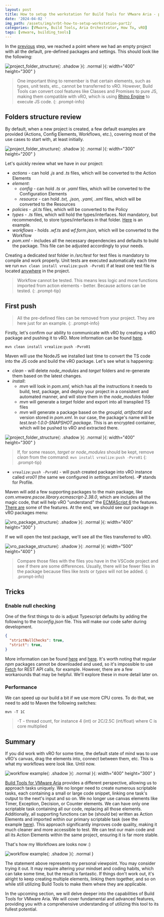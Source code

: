 ```yaml
---
layout: post
title: How to setup the workstation for Build Tools for VMware Aria - part 2
date: '2024-04-02 '
img_path: /assets/img/vrbt-how-to-setup-workstation-part2/
categories: [VMware, Build Tools, Aria Orchestrator, How To, vRO]
tags: [vmware, building_tools]
---
```


In the [previous](https://www.clouddepth.com/posts/vrbt-how-to-setup-workstation/) step, we reached a point where we had an empty project with all the default, pre-defined packages and settings. This should look like the following:

![project_folder_structure](815ea80c-dd9a-4bf3-a13c-919bd3f19c56.png){: .shadow }{: .normal }{: width="400" height="300" }

> One important thing to remember is that certain elements, such as types, unit tests, etc., cannot be transferred to vRO. However, Build Tools can convert cool features like Classes and Promises to pure JS, making them compatible with vRO, which is using [Rhino Engine](https://cloudblogger.co.in/2022/12/02/inside-vros-javascript-engine-rhino-1-7r4-cb10102/) to execute JS code.
{: .prompt-info}

## Folders structure review

By default, when a new project is created, a few default examples are provided (Actions, Config Elements, Workflows, etc.), covering most of the use cases to start with, at least initially.

![project_folder_structure](37f732aa-a025-402b-945f-8b0482f67534.png){: .shadow }{: .normal }{: width="300" height="200" }

Let's quickly review what we have in our project:

* _actions_ - can hold _.js_ and _.ts_ files, which will be converted to the Action Elements
* _element_:
  * _config_ - can hold _.ts_ or _.yaml_ files, which will be converted to the Configuration Elements
  * _resource_ - can hold _.txt, .json, .yaml, .xml_ files, which will be converted to the Resources
* _policies_ - _.pl.ts_ files, which will be converted to the Policy
* _types_ - _.ts_ files, which will hold the types/interfaces. Not mandatory, but recommended, to store types/interfaces in that folder. [Here](https://github.com/unbreakabl3/vmware_aria_orchestrator_examples/blob/main/general_examples/src/types/types.d.ts) is an example.
* _workflows_ - holds _.wf.ts_ and _wf.form.json_, which will be converted to the Workflow
* _pom.xml -_ includes all the necessary dependencies and defaults to build the package. This file can be adjusted accordingly to your needs.

Creating a dedicated _test_ folder in _/src/test_ for test files is mandatory to compile and work properly. Unit tests are executed automatically each time we run `mvn clean install vrealize:push -Pvro01` if at least one test file is located <u>anywhere</u> in the project.

> Workflow cannot be tested. This means less logic and more functions imported from action elements - better. Because actions can be tested.
{: .prompt-tip}

## First push

> All the pre-defined files can be removed from your project. They are here just for an example.
{: .prompt-info}

Firstly, let's confirm our ability to communicate with vRO by creating a vRO package and pushing it to vRO. More information can be found [here](https://github.com/vmware/build-tools-for-vmware-aria/tree/main/docs/archive/doc/markdown).

```shell
mvn clean install vrealize:push -Pvro01
```

Maven will use the NodeJS we installed last time to convert the TS code into the JS code and build the vRO package.
Let's see what is happening:

* _clean_ - will delete _node_modules_ and _target_ folders and re-generate them based on the latest changes.
* _install_:
  * _mvn_ will look in _pom.xml_, which has all the instructions it needs to build, test, package, and deploy your project in a consistent and automated manner, and will store them in the _node_modules_ folder
  * _mvn_ will generate a _target_ folder and export into all transpiled TS files
  * _mvn_ will generate a package based on the _groupId_, _artifactId_ and version stored in _pom.xml_. In our case, the package's name will be _test.test-1.0.0-SNAPSHOT.package_. This is an encrypted container, which will be pushed to vRO and extracted there.
  
 ![project_folder_structure](26a5fc2f-93f9-4780-8c5c-e63eebc77a24.png){: .shadow }{: .normal }{: width="400" height="300" }
> If, for some reason, _target_ or _node_modules_ should be kept, remove _clean_ from the command: `mvn install vrealize:push -Pvro01`
{: .prompt-tip}

* _`vrealize:push -Pvro01`_ - will push created package into vRO instance called _vro01_ (the same we configured in _settings.xml_ before). **-P** stands for Profile.

Maven will add a few supporting packages to the main package, like _com.vmware.pscoe.library.ecmascript-2.38.0_, which are includes all the magic code, that will help vRO "understand" the [ECMAScript 6](https://262.ecma-international.org/6.0/?_gl=1*pyfepb*_ga*MTgyNTg2MjM4Ni4xNzExOTk5Mjc0*_ga_TDCK4DWEPP*MTcxMTk5OTI3My4xLjAuMTcxMTk5OTI3My4wLjAuMA..) the features. [There are](https://www.w3schools.com/js/js_es6.asp) some of the features.
At the end, we should see our package in vRO packages menu:

 ![vro_package_structure](1d0b1e6f-ff7d-42b5-a7de-1b6f505e4eac.png){: .shadow }{: .normal }{: width="400" height="300" }

If we will open the test package, we'll see all the files transferred to vRO.

 ![vro_package_structure](5b635c69-ae52-4234-8ed3-f7c517f8786d.png){: .shadow }{: .normal }{: width="500" height="400" }

> Compare those files with the files you have in the VSCode project and see if there are some differences. Usually, there will be fewer files in the package because files like _tests_ or _types_ will not be added.
{: .prompt-info}

## Tricks

### Enable null checking

One of the first things to do is adjust Typescript defaults by adding the following to the _tsconfig.json_ file. This will make our code safer during development.

```json
{
  "strictNullChecks": true,
  "strict": true,
}
```

More information can be found [here](https://www.typescriptlang.org/tsconfig#strictNullChecks) and [here](https://www.typescriptlang.org/tsconfig#strict).
It's worth noting that regular _npm_ packages cannot be downloaded and used, so it's impossible to use [Fetch](https://www.npmjs.com/package/node-fetch) for REST API calls, for example. However, there are a few workarounds that may be helpful. We'll explore these in more detail later on.

### Performance

We can speed up our build a bit if we use more CPU cores. To do that, we need to add to Maven the following switches:

```shell
mvn -T 1C
```

> -T - thread count, for instance 4 (int) or 2C/2.5C (int/float) where C is core multiplied

## Summary

If you did work with vRO for some time, the default state of mind was to use vRO's canvas, drag the elements into, connect between them, etc.
This is what my workflows were look like. Until now.

 ![workflow example](5972bd81-c14b-49ff-a96d-b4e5f504d940.png){: .shadow }{: .normal }{: width="400" height="300" }

[Build Tools for VMware Aria](https://github.com/vmware/build-tools-for-vmware-aria) provides a different perspective, allowing us to approach tasks uniquely. We no longer need to create numerous scriptable tasks, each containing a small or large code snippet, linking one task's output to the next's input and so on. We no longer use canvas elements like Timer, Exception, Decision, or Counter elements. We can have only one scriptable task containing all our code, replacing all those elements. Additionally, all supporting functions can be (should be) written as Action Elements and imported within our primary scriptable task (see the example [here](https://github.com/unbreakabl3/vmware_aria_orchestrator_examples/blob/main/general_examples/src/actions/waitForDNSResolve.ts)). This approach significantly improves code quality, making it much cleaner and more accessible to test. We can test our main code and all its Action Elements within the same project, ensuring it is far more stable.

That's how my Workflows are looks now :)

 ![workflow example](9911a03d-d5ae-4e12-80a9-4c8d6b4d0b3b.png){: .shadow }{: .normal }

The statement above represents my personal viewpoint. You may consider trying it out. It may require altering your mindset and coding habits, which can take some time, but the result is fantastic. If things don't work out, it's alright to keep creating multiple elements, linking them together, and so on while still utilizing Build Tools to make them where they are applicable.

In the upcoming section, we will delve deeper into the capabilities of Build Tools for VMware Aria. We will cover fundamental and advanced features, providing you with a comprehensive understanding of utilizing this tool to its fullest potential.
